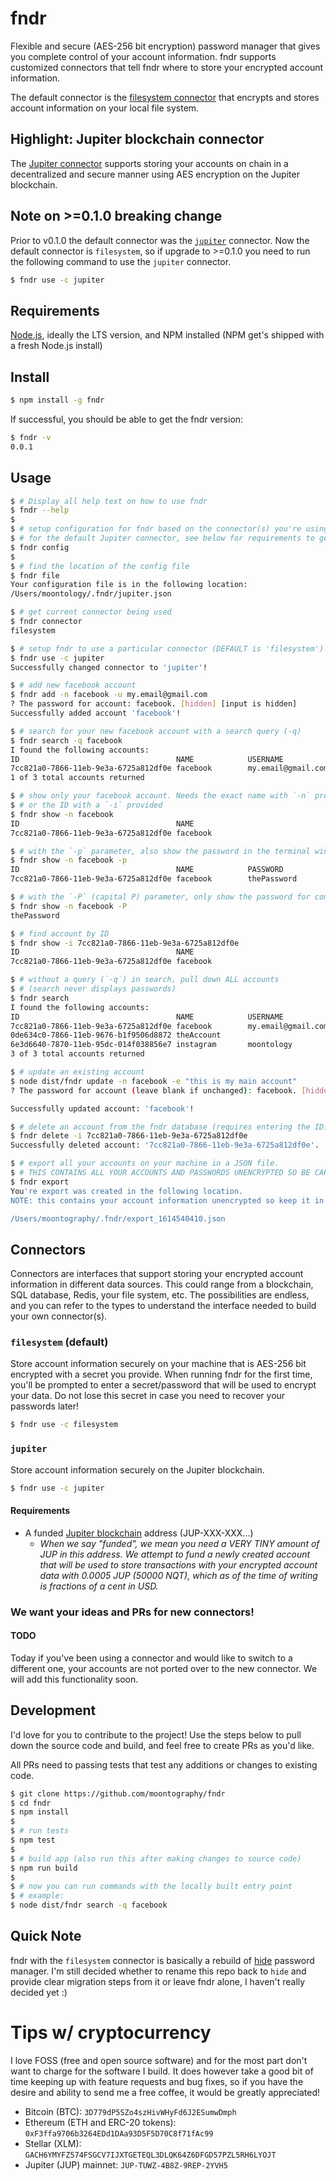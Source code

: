 # fndr

Flexible and secure (AES-256 bit encryption) password manager that gives you complete control of your account information. fndr supports customized connectors that tell fndr where to store your encrypted account information.

The default connector is the [filesystem connector](#filesystem-default) that encrypts and stores account information on your local file system.

## Highlight: Jupiter blockchain connector

The [Jupiter connector](#jupiter) supports storing your accounts on chain in a decentralized and secure manner using AES encryption on the Jupiter blockchain.

## Note on >=0.1.0 breaking change

Prior to v0.1.0 the default connector was the [`jupiter`](#jupiter) connector. Now the default connector is `filesystem`, so if upgrade to >=0.1.0 you need to run the following command to use the `jupiter` connector.

```sh
$ fndr use -c jupiter
```

## Requirements

[Node.js](https://nodejs.org/en/), ideally the LTS version, and NPM installed (NPM get's shipped with a fresh Node.js install)

## Install

```sh
$ npm install -g fndr
```

If successful, you should be able to get the fndr version:

```sh
$ fndr -v
0.0.1
```

## Usage

```sh
$ # Display all help text on how to use fndr
$ fndr --help
$
$ # setup configuration for fndr based on the connector(s) you're using
$ # for the default Jupiter connector, see below for requirements to get started
$ fndr config
$
$ # find the location of the config file
$ fndr file
Your configuration file is in the following location:
/Users/moontology/.fndr/jupiter.json

$ # get current connector being used
$ fndr connector
filesystem

$ # setup fndr to use a particular connector (DEFAULT is 'filesystem')
$ fndr use -c jupiter
Successfully changed connector to 'jupiter'!

$ # add new facebook account
$ fndr add -n facebook -u my.email@gmail.com
? The password for account: facebook. [hidden] [input is hidden]
Successfully added account 'facebook'!

$ # search for your new facebook account with a search query (-q)
$ fndr search -q facebook
I found the following accounts:
ID                                   NAME            USERNAME
7cc821a0-7866-11eb-9e3a-6725a812df0e facebook        my.email@gmail.com
1 of 3 total accounts returned

$ # show only your facebook account. Needs the exact name with `-n` provided
$ # or the ID with a `-i` provided
$ fndr show -n facebook
ID                                   NAME
7cc821a0-7866-11eb-9e3a-6725a812df0e facebook

$ # with the `-p` parameter, also show the password in the terminal window
$ fndr show -n facebook -p
ID                                   NAME            PASSWORD
7cc821a0-7866-11eb-9e3a-6725a812df0e facebook        thePassword

$ # with the `-P` (capital P) parameter, only show the password for command piping support
$ fndr show -n facebook -P
thePassword

$ # find account by ID
$ fndr show -i 7cc821a0-7866-11eb-9e3a-6725a812df0e
ID                                   NAME
7cc821a0-7866-11eb-9e3a-6725a812df0e facebook

$ # without a query (`-q`) in search, pull down ALL accounts
$ # (search never displays passwords)
$ fndr search
I found the following accounts:
ID                                   NAME            USERNAME             EXTRA
7cc821a0-7866-11eb-9e3a-6725a812df0e facebook        my.email@gmail.com
0de634c0-7866-11eb-9676-b1f9506d8872 theAccount
6e3d6640-7870-11eb-95dc-014f038856e7 instagram       moontology           some extra text provided
3 of 3 total accounts returned

$ # update an existing account
$ node dist/fndr update -n facebook -e "this is my main account"
? The password for account (leave blank if unchanged): facebook. [hidden]

Successfully updated account: 'facebook'!

$ # delete an account from the fndr database (requires entering the ID)
$ fndr delete -i 7cc821a0-7866-11eb-9e3a-6725a812df0e
Successfully deleted account: '7cc821a0-7866-11eb-9e3a-6725a812df0e'.

$ # export all your accounts on your machine in a JSON file.
$ # THIS CONTAINS ALL YOUR ACCOUNTS AND PASSWORDS UNENCRYPTED SO BE CAREFUL WHAT YOU DO WITH THIS
$ fndr export
You're export was created in the following location.
NOTE: this contains your account information unencrypted so keep it in a safe place!

/Users/moontography/.fndr/export_1614540410.json

```

## Connectors

Connectors are interfaces that support storing your encrypted account information in different data sources. This could range from a blockchain, SQL database, Redis, your file system, etc. The possibilities are endless, and you can refer to the types to understand the interface needed to build your own connector(s).

### `filesystem` (default)

Store account information securely on your machine that is AES-256 bit encrypted with a secret you provide. When running fndr for the first time, you'll be prompted to enter a secret/password that will be used to encrypt your data. Do not lose this secret in case you need to recover your passwords later!

```sh
$ fndr use -c filesystem
```

### `jupiter`

Store account information securely on the Jupiter blockchain.

```sh
$ fndr use -c jupiter
```

#### Requirements

- A funded [Jupiter blockchain](https://gojupiter.tech/) address (JUP-XXX-XXX...)
  - _When we say "funded", we mean you need a VERY TINY amount of JUP in this address. We attempt to fund a newly created account that will be used to store transactions with your encrypted account data with 0.0005 JUP (50000 NQT), which as of the time of writing is fractions of a cent in USD._

### We want your ideas and PRs for new connectors!

#### TODO

Today if you've been using a connector and would like to switch to a different one, your accounts are not ported over to the new connector. We will add this functionality soon.

## Development

I'd love for you to contribute to the project! Use the steps below to pull down the source code and build, and feel free to create PRs as you'd like.

All PRs need to passing tests that test any additions or changes to existing code.

```sh
$ git clone https://github.com/moontography/fndr
$ cd fndr
$ npm install
$
$ # run tests
$ npm test
$
$ # build app (also run this after making changes to source code)
$ npm run build
$
$ # now you can run commands with the locally built entry point
$ # example:
$ node dist/fndr search -q facebook
```

## Quick Note

fndr with the `filesystem` connector is basically a rebuild of [hide](https://github.com/whatl3y/hide) password manager. I'm still decided whether to rename this repo back to `hide` and provide clear migration steps from it or leave fndr alone, I haven't really decided yet :)

# Tips w/ cryptocurrency

I love FOSS (free and open source software) and for the most part don't want to charge for the software I build. It does however take a good bit of time keeping up with feature requests and bug fixes, so if you have the desire and ability to send me a free coffee, it would be greatly appreciated!

- Bitcoin (BTC): `3D779dP5SZo4szHivWHyFd6J2ESumwDmph`
- Ethereum (ETH and ERC-20 tokens): `0xF3ffa9706b3264EDd1DAa93D5F5D70C8f71fAc99`
- Stellar (XLM): `GACH6YMYFZ574FSGCV7IJXTGETEQL3DLQK64Z6DFGD57PZL5RH6LYOJT`
- Jupiter (JUP) mainnet: `JUP-TUWZ-4B8Z-9REP-2YVH5`
